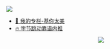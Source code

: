 <p>
  <a href="https://github.com/Blankj">
    <img align="middle" src="https://github-readme-stats.vercel.app/api?username=Blankj&count_private=true&show_icons=true&hide=contribs&include_all_commits=true" />
  </a>
</p>

<p>

* [🌱 我的专栏-基你太美](https://xiaozhuanlan.com/Blankj)
* [🔥 字节跳动靠谱内推](https://blankj.com/2020/05/19/welcome-bytedance)

</p>


<p align="center">
  <img src="https://komarev.com/ghpvc/?username=Blankj&color=blue" />
</p>
